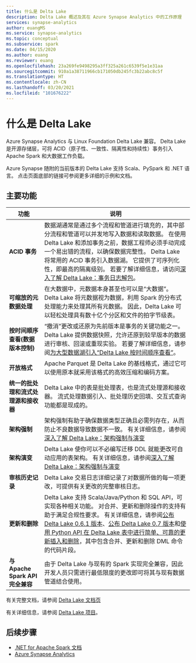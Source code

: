 ```yaml
---
title: 什么是 Delta Lake
description: Delta Lake 概述及其在 Azure Synapse Analytics 中的工作原理
services: synapse-analytics
author: euangMS
ms.service: synapse-analytics
ms.topic: conceptual
ms.subservice: spark
ms.date: 04/15/2020
ms.author: euang
ms.reviewer: euang
ms.openlocfilehash: 23a269fe9498295a3ff325a261c6539f5e1e31aa
ms.sourcegitcommit: 910a1a38711966cb171050db245fc3b22abc8c5f
ms.translationtype: HT
ms.contentlocale: zh-CN
ms.lasthandoff: 03/20/2021
ms.locfileid: "101676222"
---
```

# <a name="what-is-delta-lake"></a>什么是 Delta Lake

Azure Synapse Analytics 与 Linux Foundation Delta Lake 兼容。 Delta Lake 是开源存储层，可将 ACID（原子性、一致性、隔离性和持续性）事务引入 Apache Spark 和大数据工作负载。

Azure Synapse 随附的当前版本的 Delta Lake 支持 Scala、PySpark 和 .NET 语言。 点击页面底部的链接可参阅更多详细的示例和文档。

## <a name="key-features"></a>主要功能

| 功能 | 说明 |
| --- | --- |
| **ACID 事务** | 数据湖通常是通过多个流程和管道进行填充的，其中部分流程和管道可以并发地写入数据和读取数据。 在使用 Delta Lake 和添加事务之前，数据工程师必须手动完成一个易出错的流程，以确保数据完整性。 Delta Lake 将常用的 ACID 事务引入数据湖。 它提供了可序列化性，即最高的隔离级别。 若要了解详细信息，请访问[深入了解 Delta Lake：事务日志解包](https://databricks.com/blog/2019/08/21/diving-into-delta-lake-unpacking-the-transaction-log.html)。|
| **可缩放的元数据处理** | 在大数据中，元数据本身甚至也可以是“大数据”。 Delta Lake 将元数据视为数据，利用 Spark 的分布式处理能力来处理其所有元数据。 因此，Delta Lake 可以轻松处理具有数十亿个分区和文件的拍字节级表。 |
| **按时间顺序查看(数据版本控制)** | “撤消”更改或还原为先前版本是事务的关键功能之一。 Delta Lake 提供数据快照，允许还原到较早版本的数据进行审核、回滚或重现实验。 若要了解详细信息，请参阅[为大型数据湖引入“Delta Lake 按时间顺序查看”](https://databricks.com/blog/2019/02/04/introducing-delta-time-travel-for-large-scale-data-lakes.html)。 |
| **开放格式** | Apache Parquet 是 Delta Lake 的基线格式，通过它可以使用原本就采用该格式的高效压缩和编码方案。 |
| **统一的批处理和流式处理源和接收器** | Delta Lake 中的表是批处理表，也是流式处理源和接收器。 流式处理数据引入、批处理历史回填、交互式查询功能都是现成的。 |
| **架构强制** | 架构强制有助于确保数据类型正确且必需列存在，从而防止不良数据导致数据不一致。 有关详细信息，请参阅[深入了解 Delta Lake：架构强制与演变](https://databricks.com/blog/2019/09/24/diving-into-delta-lake-schema-enforcement-evolution.html) |
| **架构演变** | Delta Lake 使你可以不必编写迁移 DDL 就能更改可自动应用的表架构。 有关详细信息，请参阅[深入了解 Delta Lake：架构强制与演变](https://databricks.com/blog/2019/09/24/diving-into-delta-lake-schema-enforcement-evolution.html) |
| **审核历史记录** | Delta Lake 交易日志详细记录了对数据所做的每一项更改，可提供有关更改的完整审核日志。 |
| **更新和删除** | Delta Lake 支持 Scala/Java/Python 和 SQL API，可实现各种相关功能。 对合并、更新和删除操作的支持有助于满足合规性要求。 有关详细信息，请参阅[公布 Delta Lake 0.6.1 版本](https://delta.io/news/delta-lake-0-6-1-released/)、[公布 Delta Lake 0.7 版本](https://delta.io/news/delta-lake-0-7-0-released/)和[使用 Python API 在 Delta Lake 表中进行简单、可靠的更新插入和删除](https://databricks.com/blog/2019/10/03/simple-reliable-upserts-and-deletes-on-delta-lake-tables-using-python-apis.html)，其中包含合并、更新和删除 DML 命令的代码片段。 |
| **与 Apache Spark API 完全兼容** | 由于 Delta Lake 与现有的 Spark 实现完全兼容，因此开发人员只需进行最低限度的更改即可将其与现有数据管道结合使用。 |

有关完整文档，请参阅 [Delta Lake 文档页](https://docs.delta.io/latest/delta-intro.html)

有关详细信息，请参阅 [Delta Lake 项目](https://github.com/delta-io/delta)。

## <a name="next-steps"></a>后续步骤

- [.NET for Apache Spark 文档](/dotnet/spark)
- [Azure Synapse Analytics](../index.yml)